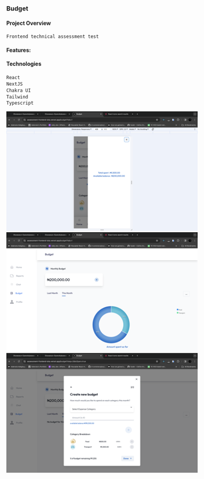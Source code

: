 ### Budget

#### Project Overview

    Frontend technical assessment test

#### Features:

#### Technologies

```bash
React
NextJS
Chakra UI
Tailwind
Typescript

```

![screenshot](<assets/svg/Screenshot 2024-04-29 at 11.18.03.png>)
![screenshot](<assets/svg/Screenshot 2024-04-29 at 11.18.22.png>)
![screenshot](<assets/svg/Screenshot 2024-04-29 at 11.18.32.png>)
